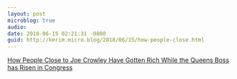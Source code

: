 ```yaml
---
layout: post
microblog: true
audio: 
date: 2018-06-15 02:21:31 -0800
guid: http://kerim.micro.blog/2018/06/15/how-people-close.html
---
```

[How People Close to Joe Crowley Have Gotten Rich While the Queens Boss has Risen in Congress](https://theintercept.com/2018/06/14/joe-crowley-congress-new-york/)

